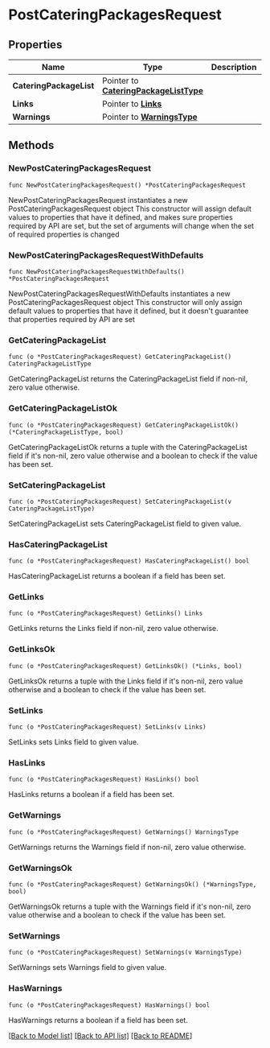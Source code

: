 # PostCateringPackagesRequest

## Properties

Name | Type | Description | Notes
------------ | ------------- | ------------- | -------------
**CateringPackageList** | Pointer to [**CateringPackageListType**](CateringPackageListType.md) |  | [optional] 
**Links** | Pointer to [**Links**](Links.md) |  | [optional] 
**Warnings** | Pointer to [**WarningsType**](WarningsType.md) |  | [optional] 

## Methods

### NewPostCateringPackagesRequest

`func NewPostCateringPackagesRequest() *PostCateringPackagesRequest`

NewPostCateringPackagesRequest instantiates a new PostCateringPackagesRequest object
This constructor will assign default values to properties that have it defined,
and makes sure properties required by API are set, but the set of arguments
will change when the set of required properties is changed

### NewPostCateringPackagesRequestWithDefaults

`func NewPostCateringPackagesRequestWithDefaults() *PostCateringPackagesRequest`

NewPostCateringPackagesRequestWithDefaults instantiates a new PostCateringPackagesRequest object
This constructor will only assign default values to properties that have it defined,
but it doesn't guarantee that properties required by API are set

### GetCateringPackageList

`func (o *PostCateringPackagesRequest) GetCateringPackageList() CateringPackageListType`

GetCateringPackageList returns the CateringPackageList field if non-nil, zero value otherwise.

### GetCateringPackageListOk

`func (o *PostCateringPackagesRequest) GetCateringPackageListOk() (*CateringPackageListType, bool)`

GetCateringPackageListOk returns a tuple with the CateringPackageList field if it's non-nil, zero value otherwise
and a boolean to check if the value has been set.

### SetCateringPackageList

`func (o *PostCateringPackagesRequest) SetCateringPackageList(v CateringPackageListType)`

SetCateringPackageList sets CateringPackageList field to given value.

### HasCateringPackageList

`func (o *PostCateringPackagesRequest) HasCateringPackageList() bool`

HasCateringPackageList returns a boolean if a field has been set.

### GetLinks

`func (o *PostCateringPackagesRequest) GetLinks() Links`

GetLinks returns the Links field if non-nil, zero value otherwise.

### GetLinksOk

`func (o *PostCateringPackagesRequest) GetLinksOk() (*Links, bool)`

GetLinksOk returns a tuple with the Links field if it's non-nil, zero value otherwise
and a boolean to check if the value has been set.

### SetLinks

`func (o *PostCateringPackagesRequest) SetLinks(v Links)`

SetLinks sets Links field to given value.

### HasLinks

`func (o *PostCateringPackagesRequest) HasLinks() bool`

HasLinks returns a boolean if a field has been set.

### GetWarnings

`func (o *PostCateringPackagesRequest) GetWarnings() WarningsType`

GetWarnings returns the Warnings field if non-nil, zero value otherwise.

### GetWarningsOk

`func (o *PostCateringPackagesRequest) GetWarningsOk() (*WarningsType, bool)`

GetWarningsOk returns a tuple with the Warnings field if it's non-nil, zero value otherwise
and a boolean to check if the value has been set.

### SetWarnings

`func (o *PostCateringPackagesRequest) SetWarnings(v WarningsType)`

SetWarnings sets Warnings field to given value.

### HasWarnings

`func (o *PostCateringPackagesRequest) HasWarnings() bool`

HasWarnings returns a boolean if a field has been set.


[[Back to Model list]](../README.md#documentation-for-models) [[Back to API list]](../README.md#documentation-for-api-endpoints) [[Back to README]](../README.md)


